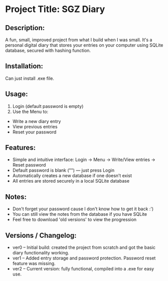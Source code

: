 # Project Title: SGZ Diary 

## Description:
A fun, small, improved project from what I build when I was small. It's a personal digital diary that stores your entries on your computer using SQLite database, secured with hashing function.

## Installation:
Can just install .exe file.

## Usage:
1. Login (default password is empty)
2. Use the Menu to:
  - Write a new diary entry
  - View previous entries
  - Reset your password

## Features:
- Simple and intuitive interface: Login → Menu → Write/View entries → Reset password
- Default password is blank ("") — just press Login
- Automatically creates a new database if one doesn’t exist
- All entries are stored securely in a local SQLite database

## Notes:
- Don't forget your password cause I don't know how to get it back :')
- You can still view the notes from the database if you have SQLite 
- Feel free to download 'old versions' to view the progression

## Versions / Changelog:
- ver0 – Initial build: created the project from scratch and got the basic diary functionality working.
- ver1 – Added entry storage and password protection. Password reset feature was missing.
- ver2 – Current version: fully functional, compiled into a .exe for easy use.
